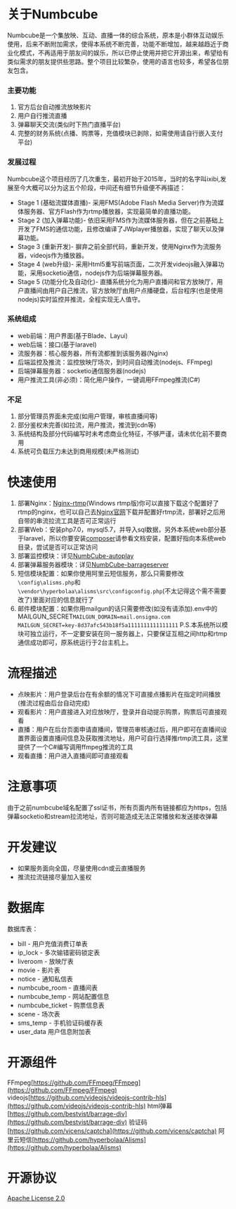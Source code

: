# 关于Numbcube 
Numbcube是一个集放映、互动、直播一体的综合系统，原本是小群体互动娱乐使用，后来不断附加需求，使得本系统不断完善，功能不断增加，越来越趋近于商业化模式，不再适用于朋友间的娱乐，所以已停止使用并把它开源出来，希望给有类似需求的朋友提供些思路。整个项目比较繁杂，使用的语言也较多，希望各位朋友包含。

### 主要功能
1. 官方后台自动推流放映影片
2. 用户自行推流直播
3. 弹幕聊天交流(类似时下热门直播平台)
4. 完整的财务系统(点播、购票等，充值模块已剥除，如需使用请自行嵌入支付平台)

### 发展过程
Numbcube这个项目经历了几次重生，最初开始于2015年，当时的名字叫ixibi,发展至今大概可以分为这五个阶段，中间还有细节升级便不再描述：
* Stage 1 (基础流媒体直播)- 采用FMS(Adobe Flash Media Server)作为流媒体服务器、官方Flash作为rtmp播放器，实现最简单的直播功能。
* Stage 2 (加入弹幕功能)- 依旧采用FMS作为流媒体服务器，但在之前基础上开发了FMS的通信功能，且修改编译了JWplayer播放器，实现了聊天以及弹幕功能。
* Stage 3 (重新开发)- 摒弃之前全部代码，重新开发，使用Nginx作为流服务器，videojs作为播放器。
* Stage 4 (web升级)- 采用Html5重写前端页面，二次开发videojs融入弹幕功能，采用socketio通信，nodejs作为后端弹幕服务器。
* Stage 5 (功能分化及自动化)- 直播系统分化为用户直播间和官方放映厅，用户直播间由用户自己推流，官方放映厅由用户点播硬盘，后台程序(也是使用nodejs)实时监控并推流，全程实现无人值守。

### 系统组成
* web前端：用户界面(基于Blade、Layui) 
* web后端：接口(基于laravel)
* 流服务器：核心服务器，所有流都推到该服务器(Nginx) 
* 后端监控及推流：监控放映厅场次，到时间自动推流(nodejs、FFmpeg) 
* 后端弹幕服务器：socketio通信服务器(nodejs) 
* 用户推流工具(非必须)：简化用户操作，一键调用FFmpeg推流(C#)

### 不足
1. 部分管理员界面未完成(如用户管理，审核直播间等)
2. 部分鉴权未完善(如拉流，用户推流，推流到cdn等)
3. 系统结构及部分代码编写时未考虑商业化特征，不够严谨，请未优化前不要商用
4. 系统可负载压力未达到商用规模(未严格测试)

# 快速使用
1. 部署Nginx：[Nginx-rtmp](https://github.com/KirosHan/nginx-rtmp-win32)(Windows rtmp版)你可以直接下载这个配置好了rtmp的nginx，也可以自己去[Nginx官网](http://nginx.org/)下载并配置好rtmp流，部署好之后用自带的串流拉流工具是否可正常运行
2. 部署Web：安装php7.0，mysql5.7，并导入sql数据，另外本系统web部分基于laravel，所以你要安装[composer](https://getcomposer.org/)请参看文档安装，配置好指向本系统web目录，尝试是否可以正常访问
3. 部署监控模块：详见[NumbCube-autoplay](https://github.com/KirosHan/NumbCube-autoplay)
4. 部署弹幕服务器模块：详见[NumbCube-barrageserver](https://github.com/KirosHan/NumbCube-barrageserver)
5. 短信模块配置：如果你使用阿里云短信服务，那么只需要修改`\config\alisms.php`和`\vendor\hyperbolaa⁩\alisms⁩\src⁩\config⁩config.php⁩`(不太记得这个需不需要改了)里面对应的信息就行了
6. 邮件模块配置：如果你用mailgun的话只需要修改(如没有请添加).env中的MAILGUN_SECRET`MAILGUN_DOMAIN=mail.onsigma.com
MAILGUN_SECRET=key-8d37afc543b18f5a1111111111111111`
P.S.本系统所以模块可独立运行，不一定要安装在同一服务器上，只要保证互相之间http和rtmp通信成功即可，原系统运行于2台主机上。

# 流程描述
* 点映影片：用户登录后台在有余额的情况下可直接点播影片在指定时间播放(推流过程由后台自动完成)
* 观看影片：用户直接进入对应放映厅，登录并自动提示购票，购票后可直接观看
* 直播：用户在后台页面申请直播间，管理员审核通过后，用户即可在直播间设置界面设置直播间信息及获取推流地址，用户可自行选择推rtmp流工具，这里提供了一个C#编写调用ffmpeg推流的工具
* 观看直播：用户进入直播间即可直接观看


# 注意事项
由于之前numbcube域名配置了ssl证书，所有页面内所有链接都应为https，包括弹幕socketio和stream拉流地址，否则可能造成无法正常播放和发送接收弹幕


# 开发建议
* 如果服务面向全国，尽量使用cdn或云直播服务 
* 推流拉流链接尽量加入鉴权

# 数据库
数据库表：
* bill - 用户充值消费订单表
* ip_lock - 多次输错密码锁定表
* liveroom - 放映厅表
* movie - 影片表
* notice - 通知私信表
* numbcube_room - 直播间表
* numbcube_temp - 网站配置信息
* numbcube_ticket - 购票信息表
* scene - 场次表
* sms_temp - 手机验证码缓存表
* user_data 用户信息附加表

# 开源组件
FFmpeg[https://github.com/FFmpeg/FFmpeg](https://github.com/FFmpeg/FFmpeg)
videojs[https://github.com/videojs/videojs-contrib-hls](https://github.com/videojs/videojs-contrib-hls)
html弹幕[https://github.com/bestvist/barrage-div](https://github.com/bestvist/barrage-div)
验证码[https://github.com/vicens/captcha](https://github.com/vicens/captcha)
阿里云短信[https://github.com/hyperbolaa/Alisms](https://github.com/hyperbolaa/Alisms)

# 开源协议
[Apache License 2.0](https://github.com/KirosHan/NumbCube/blob/master/LICENSE)
